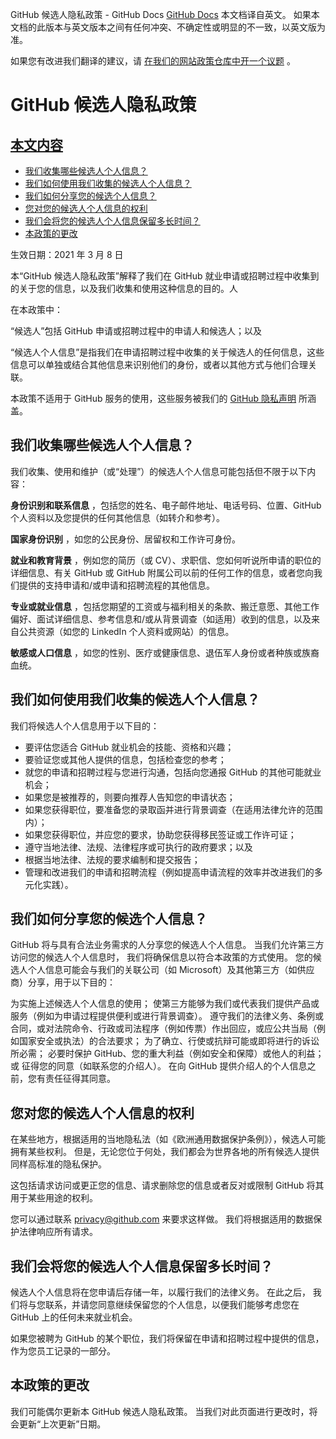 GitHub 候选人隐私政策 - GitHub Docs
[GitHub Docs](/cn)
本文档译自英文。 如果本文档的此版本与英文版本之间有任何冲突、不确定性或明显的不一致，以英文版为准。

如果您有改进我们翻译的建议，请
[在我们的网站政策仓库中开一个议题](https://github.com/github/site-policy/issues)
。

# GitHub 候选人隐私政策

## [本文内容](/github/site-policy/github-candidate-privacy-policy#in-this-article)
- [我们收集哪些候选人个人信息？](#what-candidate-personal-information-do-we-collect)
- [我们如何使用我们收集的候选人个人信息？](#how-do-we-use-the-candidate-personal-information-we-collect)
- [我们如何分享您的候选个人信息？](#how-do-we-share-your-candidate-personal-information)
- [您对您的候选人个人信息的权利](#your-rights-to-your-candidate-personal-information)
- [我们会将您的候选人个人信息保留多长时间？](#how-long-do-we-retain-your-candidate-personal-information)
- [本政策的更改](#changes-to-this-policy)

生效日期：2021 年 3 月 8 日

本“GitHub 候选人隐私政策”解释了我们在 GitHub 就业申请或招聘过程中收集到的关于您的信息，以及我们收集和使用这种信息的目的。人

在本政策中：

“候选人”包括 GitHub 申请或招聘过程中的申请人和候选人；以及

“候选人个人信息”是指我们在申请招聘过程中收集的关于候选人的任何信息，这些信息可以单独或结合其他信息来识别他们的身份，或者以其他方式与他们合理关联。

本政策不适用于 GitHub 服务的使用，这些服务被我们的
[GitHub 隐私声明](/cn/github/site-policy/github-privacy-statement)
所涵盖。

## 我们收集哪些候选人个人信息？

我们收集、使用和维护（或“处理”）的候选人个人信息可能包括但不限于以下内容：

**身份识别和联系信息**
，包括您的姓名、电子邮件地址、电话号码、位置、GitHub 个人资料以及您提供的任何其他信息（如转介和参考）。

**国家身份识别**
，如您的公民身份、居留权和工作许可身份。

**就业和教育背景**
，例如您的简历（或 CV）、求职信、您如何听说所申请的职位的详细信息、有关 GitHub 或 GitHub 附属公司以前的任何工作的信息，或者您向我们提供的支持申请和/或申请和招聘流程的其他信息。

**专业或就业信息**
，包括您期望的工资或与福利相关的条款、搬迁意愿、其他工作偏好、面试详细信息、参考信息和/或从背景调查（如适用）收到的信息，以及来自公共资源（如您的 LinkedIn 个人资料或网站）的信息。

**敏感或人口信息**
，如您的性别、医疗或健康信息、退伍军人身份或者种族或族裔血统。

## 我们如何使用我们收集的候选人个人信息？

我们将候选人个人信息用于以下目的：

- 要评估您适合 GitHub 就业机会的技能、资格和兴趣；
- 要验证您或其他人提供的信息，包括检查您的参考；
- 就您的申请和招聘过程与您进行沟通，包括向您通报 GitHub 的其他可能就业机会；
- 如果您是被推荐的，则要向推荐人告知您的申请状态；
- 如果您获得职位，要准备您的录取函并进行背景调查（在适用法律允许的范围内）；
- 如果您获得职位，并应您的要求，协助您获得移民签证或工作许可证；
- 遵守当地法律、法规、法律程序或可执行的政府要求；以及
- 根据当地法律、法规的要求编制和提交报告；
- 管理和改进我们的申请和招聘流程（例如提高申请流程的效率并改进我们的多元化实践）。

## 我们如何分享您的候选个人信息？

GitHub 将与具有合法业务需求的人分享您的候选人个人信息。 当我们允许第三方访问您的候选人个人信息时， 我们将确保信息以符合本政策的方式使用。 您的候选人个人信息可能会与我们的关联公司（如 Microsoft）及其他第三方（如供应商）分享，用于以下目的：

为实施上述候选人个人信息的使用；
使第三方能够为我们或代表我们提供产品或服务（例如为申请过程提供便利或进行背景调查）。
遵守我们的法律义务、条例或合同，或对法院命令、行政或司法程序（例如传票）作出回应，或应公共当局（例如国家安全或执法）的合法要求；
为了确立、行使或抗辩可能或即将进行的诉讼所必需；
必要时保护 GitHub、您的重大利益（例如安全和保障）或他人的利益；或
征得您的同意（如联系您的介绍人）。 在向 GitHub 提供介绍人的个人信息之前，您有责任征得其同意。

## 您对您的候选人个人信息的权利

在某些地方，根据适用的当地隐私法（如《欧洲通用数据保护条例》），候选人可能拥有某些权利。 但是，无论您位于何处，我们都会为世界各地的所有候选人提供同样高标准的隐私保护。

这包括请求访问或更正您的信息、请求删除您的信息或者反对或限制 GitHub 将其用于某些用途的权利。

您可以通过联系
[privacy@github.com](mailto:privacy@github.com)
来要求这样做。 我们将根据适用的数据保护法律响应所有请求。

## 我们会将您的候选人个人信息保留多长时间？

候选人个人信息将在您申请后存储一年，以履行我们的法律义务。 在此之后， 我们将与您联系，并请您同意继续保留您的个人信息，以便我们能够考虑您在 GitHub 上的任何未来就业机会。

如果您被聘为 GitHub 的某个职位，我们将保留在申请和招聘过程中提供的信息，作为您员工记录的一部分。

## 本政策的更改

我们可能偶尔更新本 GitHub 候选人隐私政策。 当我们对此页面进行更改时，将会更新“上次更新”日期。
